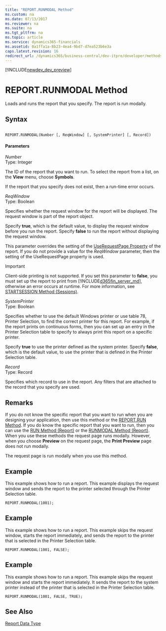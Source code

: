 ```yaml
---
title: "REPORT.RUNMODAL Method"
ms.custom: na
ms.date: 07/13/2017
ms.reviewer: na
ms.suite: na
ms.tgt_pltfrm: na
ms.topic: article
ms.service: dynamics365-financials
ms.assetid: 0a1ffa1a-8b23-4ea4-9bd7-d7ea523b6e3a
caps.latest.revision: 16
redirect_url: /dynamics365/business-central/dev-itpro/developer/methods/devenv-al-method-reference
---
```


[!INCLUDE[newdev_dev_preview](../includes/newdev_dev_preview.md)]

# REPORT.RUNMODAL Method
Loads and runs the report that you specify. The report is run modally.  

## Syntax  

```  

REPORT.RUNMODAL(Number [, ReqWindow] [, SystemPrinter] [, Record])  
```  

#### Parameters  
 *Number*  
 Type: Integer  

 The ID of the report that you want to run. To select the report from a list, on the **View** menu, choose **Symbols**.  

 If the report that you specify does not exist, then a run-time error occurs.  

 *ReqWindow*  
 Type: Boolean  

 Specifies whether the request window for the report will be displayed. The request window is part of the report object.  

 Specify **true**, which is the default value, to display the request window before you run the report. Specify **false** to run the report without displaying the request window.  

 This parameter overrides the setting of the [UseRequestPage Property](../properties/devenv-UseRequestPage-Property.md) of the report. If you do not provide a value for the *ReqWindow* parameter, then the setting of the UseRequestPage property is used.  

> [!IMPORTANT]
>  Client-side printing is not supported<!--NAV by [!INCLUDE[d365fin_web_md](../includes/d365fin_web_md.md)]-->. If you set this parameter to **false**<!--NAV and the report will be run on [!INCLUDE[d365fin_web_md](../includes/d365fin_web_md.md)]-->, you must set up the report to print from [!INCLUDE[d365fin_server_md](../includes/d365fin_server_md.md)], otherwise an error occurs at runtime. For more information, see <!--Links [How to: Specify Printer Selection for Reports](How-to--Specify-Printer-Selection-for-Reports.md) and -->[STARTSESSION Method \(Sessions\)](devenv-STARTSESSION-Method-Sessions.md).  

 *SystemPrinter*  
 Type: Boolean  

 Specifies whether to use the default Windows printer or use table 78, Printer Selection, to find the correct printer for this report. For example, if the report prints on continuous forms, then you can set up an entry in the Printer Selection table to specify to always print this report on a specific printer.  

 Specify **true** to use the printer defined as the system printer. Specify **false**, which is the default value, to use the printer that is defined in the Printer Selection table.  

 *Record*  
 Type: Record  

 Specifies which record to use in the report. Any filters that are attached to the record that you specify are used.  

## Remarks  
 If you do not know the specific report that you want to run when you are designing your application, then use this method or the [REPORT.RUN Method](devenv-REPORT-RUN-Method.md). If you do know the specific report that you want to run, then you can use the [RUN Method \(Report\)](devenv-RUN-Method-Report.md) or the [RUNMODAL Method \(Report\)](devenv-RUNMODAL-Method-Report.md). When you use these methods the request page runs modally. However, when you choose **Preview** on the request page, the **Print Preview** page does not run modally.  

 The request page is run modally when you use this method.  

## Example  
 This example shows how to run a report. This example displays the request window and sends the report to the printer selected through the Printer Selection table.  

```  
REPORT.RUNMODAL(1001);  
```  

## Example  
 This example shows how to run a report. This example skips the request window, starts the report immediately, and sends the report to the printer that is selected in the Printer Selection table.  

```  
REPORT.RUNMODAL(1001, FALSE);  
```  

## Example  
 This example shows how to run a report. This example skips the request window and starts the report immediately. It sends the report to the system printer instead of the printer that is selected in the Printer Selection table.  

```  
REPORT.RUNMODAL(1001, FALSE, TRUE);  
```  

## See Also  
 [Report Data Type](../datatypes/devenv-Report-Data-Type.md)
